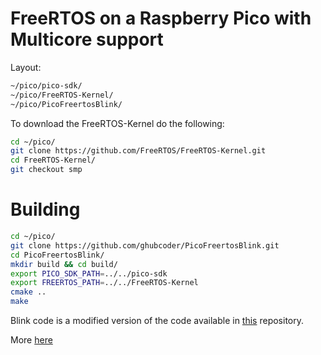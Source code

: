 
# FreeRTOS on a Raspberry Pico with Multicore support

Layout:

```sh
~/pico/pico-sdk/
~/pico/FreeRTOS-Kernel/
~/pico/PicoFreertosBlink/
```

To download the FreeRTOS-Kernel do the following:

```sh
cd ~/pico/
git clone https://github.com/FreeRTOS/FreeRTOS-Kernel.git
cd FreeRTOS-Kernel/
git checkout smp
```

# Building

```sh
cd ~/pico/
git clone https://github.com/ghubcoder/PicoFreertosBlink.git
cd PicoFreertosBlink/
mkdir build && cd build/
export PICO_SDK_PATH=../../pico-sdk
export FREERTOS_PATH=../../FreeRTOS-Kernel
cmake ..
make
```

Blink code is a modified version of the code available in [this](https://github.com/yunkya2/pico-freertos-sample) repository.

More [here](https://ghubcoder.github.io/posts/using-multiple-cores-pico-freertos/)
